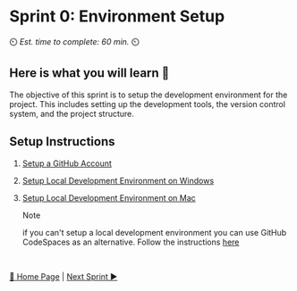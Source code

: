 # Sprint 0: Environment Setup

⏲️ _Est. time to complete: 60 min._ ⏲️

## Here is what you will learn 🎯

The objective of this sprint is to setup the development environment for the project. This includes setting up the development tools, the version control system, and the project structure.

## Setup Instructions

1. [Setup a GitHub Account](01%20-%20Setup%20GitHub%20Account.md)
2. [Setup Local Development Environment on Windows](02b%20-%20Setup%20Local%20Development%20Environment%20on%20Windows.md)
3. [Setup Local Development Environment on Mac](02c%20-%20Setup%20Local%20Development%20Environment%20on%20Mac.md)

    > [!NOTE]
    > if you can't setup a local development environment you can use GitHub CodeSpaces as an alternative. Follow the instructions [here](02a%20-%20Use%20GitHub%20CodeSpaces.md) 

<br/>

[🔼 Home Page](../README.md) | [Next Sprint ▶](/Track_1_ToDo_App/Sprint-01%20-%20Basic%20Application/README.md)

